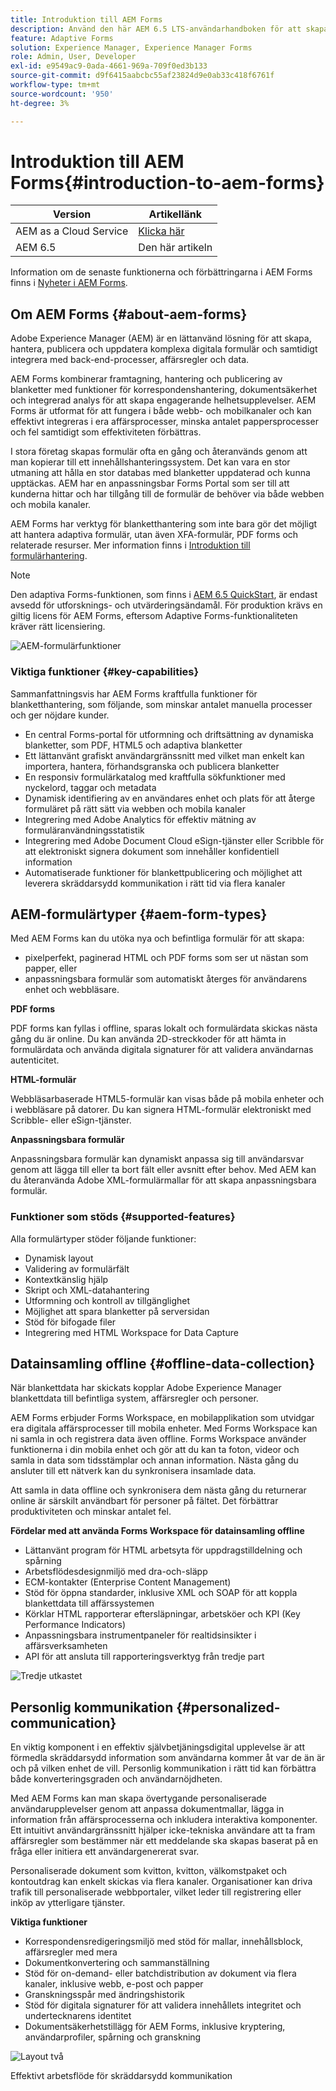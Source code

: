 ```yaml
---
title: Introduktion till AEM Forms
description: Använd den här AEM 6.5 LTS-användarhandboken för att skapa, hantera, publicera och uppdatera digitala formulär. Hitta hjälp med att installera, uppgradera och konfigurera dem och lär dig mer om att skapa adaptiva formulär.
feature: Adaptive Forms
solution: Experience Manager, Experience Manager Forms
role: Admin, User, Developer
exl-id: e9549ac9-0ada-4661-969a-709f0ed3b133
source-git-commit: d9f6415aabcbc55af23824d9e0ab33c418f6761f
workflow-type: tm+mt
source-wordcount: '950'
ht-degree: 3%

---
```


# Introduktion till AEM Forms{#introduction-to-aem-forms}

| Version | Artikellänk |
| -------- | ---------------------------- |
| AEM as a Cloud Service | [Klicka här](https://experienceleague.adobe.com/docs/experience-manager-cloud-service/content/forms/forms-overview/home.html?lang=sv-SE) |
| AEM 6.5 | Den här artikeln |

Information om de senaste funktionerna och förbättringarna i AEM Forms finns i [Nyheter i AEM Forms](../../forms/using/whats-new.md).

## Om AEM Forms {#about-aem-forms}

Adobe Experience Manager (AEM) är en lättanvänd lösning för att skapa, hantera, publicera och uppdatera komplexa digitala formulär och samtidigt integrera med back-end-processer, affärsregler och data.

AEM Forms kombinerar framtagning, hantering och publicering av blanketter med funktioner för korrespondenshantering, dokumentsäkerhet och integrerad analys för att skapa engagerande helhetsupplevelser. AEM Forms är utformat för att fungera i både webb- och mobilkanaler och kan effektivt integreras i era affärsprocesser, minska antalet pappersprocesser och fel samtidigt som effektiviteten förbättras.

I stora företag skapas formulär ofta en gång och återanvänds genom att man kopierar till ett innehållshanteringssystem. Det kan vara en stor utmaning att hålla en stor databas med blanketter uppdaterad och kunna upptäckas. AEM har en anpassningsbar Forms Portal som ser till att kunderna hittar och har tillgång till de formulär de behöver via både webben och mobila kanaler.

AEM Forms har verktyg för blanketthantering som inte bara gör det möjligt att hantera adaptiva formulär, utan även XFA-formulär, PDF forms och relaterade resurser. Mer information finns i [Introduktion till formulärhantering](../../forms/using/introduction-managing-forms.md).

>[!NOTE]
>
>Den adaptiva Forms-funktionen, som finns i [AEM 6.5 QuickStart](/help/sites-deploying/deploy.md), är endast avsedd för utforsknings- och utvärderingsändamål. För produktion krävs en giltig licens för AEM Forms, eftersom Adaptive Forms-funktionaliteten kräver rätt licensiering.

![AEM-formulärfunktioner](do-not-localize/4th-draft-updated.gif)

### Viktiga funktioner {#key-capabilities}

Sammanfattningsvis har AEM Forms kraftfulla funktioner för blanketthantering, som följande, som minskar antalet manuella processer och ger nöjdare kunder.

* En central Forms-portal för utformning och driftsättning av dynamiska blanketter, som PDF, HTML5 och adaptiva blanketter
* Ett lättanvänt grafiskt användargränssnitt med vilket man enkelt kan importera, hantera, förhandsgranska och publicera blanketter
* En responsiv formulärkatalog med kraftfulla sökfunktioner med nyckelord, taggar och metadata
* Dynamisk identifiering av en användares enhet och plats för att återge formuläret på rätt sätt via webben och mobila kanaler
* Integrering med Adobe Analytics för effektiv mätning av formuläranvändningsstatistik
* Integrering med Adobe Document Cloud eSign-tjänster eller Scribble för att elektroniskt signera dokument som innehåller konfidentiell information
* Automatiserade funktioner för blankettpublicering och möjlighet att leverera skräddarsydd kommunikation i rätt tid via flera kanaler

## AEM-formulärtyper {#aem-form-types}

Med AEM Forms kan du utöka nya och befintliga formulär för att skapa:

* pixelperfekt, paginerad HTML och PDF forms som ser ut nästan som papper, eller
* anpassningsbara formulär som automatiskt återges för användarens enhet och webbläsare.

**PDF forms**

PDF forms kan fyllas i offline, sparas lokalt och formulärdata skickas nästa gång du är online. Du kan använda 2D-streckkoder för att hämta in formulärdata och använda digitala signaturer för att validera användarnas autenticitet.

**HTML-formulär**

Webbläsarbaserade HTML5-formulär kan visas både på mobila enheter och i webbläsare på datorer. Du kan signera HTML-formulär elektroniskt med Scribble- eller eSign-tjänster.

**Anpassningsbara formulär**

Anpassningsbara formulär kan dynamiskt anpassa sig till användarsvar genom att lägga till eller ta bort fält eller avsnitt efter behov. Med AEM kan du återanvända Adobe XML-formulärmallar för att skapa anpassningsbara formulär.

### Funktioner som stöds {#supported-features}

Alla formulärtyper stöder följande funktioner:

* Dynamisk layout
* Validering av formulärfält
* Kontextkänslig hjälp
* Skript och XML-datahantering
* Utformning och kontroll av tillgänglighet
* Möjlighet att spara blanketter på serversidan
* Stöd för bifogade filer
* Integrering med HTML Workspace for Data Capture

## Datainsamling offline {#offline-data-collection}

När blankettdata har skickats kopplar Adobe Experience Manager blankettdata till befintliga system, affärsregler och personer.

AEM Forms erbjuder Forms Workspace, en mobilapplikation som utvidgar era digitala affärsprocesser till mobila enheter. Med Forms Workspace kan ni samla in och registrera data även offline. Forms Workspace använder funktionerna i din mobila enhet och gör att du kan ta foton, videor och samla in data som tidsstämplar och annan information. Nästa gång du ansluter till ett nätverk kan du synkronisera insamlade data.

Att samla in data offline och synkronisera dem nästa gång du returnerar online är särskilt användbart för personer på fältet. Det förbättrar produktiviteten och minskar antalet fel.

**Fördelar med att använda Forms Workspace för datainsamling offline**

* Lättanvänt program för HTML arbetsyta för uppdragstilldelning och spårning
* Arbetsflödesdesignmiljö med dra-och-släpp
* ECM-kontakter (Enterprise Content Management)
* Stöd för öppna standarder, inklusive XML och SOAP för att koppla blankettdata till affärssystemen
* Körklar HTML rapporterar eftersläpningar, arbetsköer och KPI (Key Performance Indicators)
* Anpassningsbara instrumentpaneler för realtidsinsikter i affärsverksamheten
* API för att ansluta till rapporteringsverktyg från tredje part

![Tredje utkastet](do-not-localize/3rd-draft.gif)

## Personlig kommunikation {#personalized-communication}

En viktig komponent i en effektiv självbetjäningsdigital upplevelse är att förmedla skräddarsydd information som användarna kommer åt var de än är och på vilken enhet de vill. Personlig kommunikation i rätt tid kan förbättra både konverteringsgraden och användarnöjdheten.

Med AEM Forms kan man skapa övertygande personaliserade användarupplevelser genom att anpassa dokumentmallar, lägga in information från affärsprocesserna och inkludera interaktiva komponenter. Ett intuitivt användargränssnitt hjälper icke-tekniska användare att ta fram affärsregler som bestämmer när ett meddelande ska skapas baserat på en fråga eller initiera ett användargenererat svar.

Personaliserade dokument som kvitton, kvitton, välkomstpaket och kontoutdrag kan enkelt skickas via flera kanaler. Organisationer kan driva trafik till personaliserade webbportaler, vilket leder till registrering eller inköp av ytterligare tjänster.

**Viktiga funktioner**

* Korrespondensredigeringsmiljö med stöd för mallar, innehållsblock, affärsregler med mera
* Dokumentkonvertering och sammanställning
* Stöd för on-demand- eller batchdistribution av dokument via flera kanaler, inklusive webb, e-post och papper
* Granskningsspår med ändringshistorik
* Stöd för digitala signaturer för att validera innehållets integritet och undertecknarens identitet
* Dokumentsäkerhetstillägg för AEM Forms, inklusive kryptering, användarprofiler, spårning och granskning

![Layout två](do-not-localize/layout-02.png)

Effektivt arbetsflöde för skräddarsydd kommunikation
